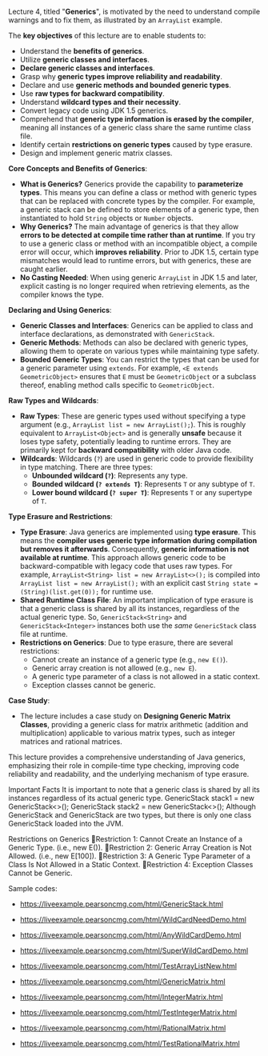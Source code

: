 Lecture 4, titled "**Generics**", is motivated by the need to understand compile warnings and to fix them, as illustrated by an `ArrayList` example.

The **key objectives** of this lecture are to enable students to:
*   Understand the **benefits of generics**.
*   Utilize **generic classes and interfaces**.
*   **Declare generic classes and interfaces**.
*   Grasp why **generic types improve reliability and readability**.
*   Declare and use **generic methods and bounded generic types**.
*   Use **raw types for backward compatibility**.
*   Understand **wildcard types and their necessity**.
*   Convert legacy code using JDK 1.5 generics.
*   Comprehend that **generic type information is erased by the compiler**, meaning all instances of a generic class share the same runtime class file.
*   Identify certain **restrictions on generic types** caused by type erasure.
*   Design and implement generic matrix classes.

**Core Concepts and Benefits of Generics**:
*   **What is Generics?** Generics provide the capability to **parameterize types**. This means you can define a class or method with generic types that can be replaced with concrete types by the compiler. For example, a generic stack can be defined to store elements of a generic type, then instantiated to hold `String` objects or `Number` objects.
*   **Why Generics?** The main advantage of generics is that they allow **errors to be detected at compile time rather than at runtime**. If you try to use a generic class or method with an incompatible object, a compile error will occur, which **improves reliability**. Prior to JDK 1.5, certain type mismatches would lead to runtime errors, but with generics, these are caught earlier.
*   **No Casting Needed**: When using generic `ArrayList` in JDK 1.5 and later, explicit casting is no longer required when retrieving elements, as the compiler knows the type.

**Declaring and Using Generics**:
*   **Generic Classes and Interfaces**: Generics can be applied to class and interface declarations, as demonstrated with `GenericStack`.
*   **Generic Methods**: Methods can also be declared with generic types, allowing them to operate on various types while maintaining type safety.
*   **Bounded Generic Types**: You can restrict the types that can be used for a generic parameter using `extends`. For example, `<E extends GeometricObject>` ensures that `E` must be `GeometricObject` or a subclass thereof, enabling method calls specific to `GeometricObject`.

**Raw Types and Wildcards**:
*   **Raw Types**: These are generic types used without specifying a type argument (e.g., `ArrayList list = new ArrayList();`). This is roughly equivalent to `ArrayList<Object>` and is generally **unsafe** because it loses type safety, potentially leading to runtime errors. They are primarily kept for **backward compatibility** with older Java code.
*   **Wildcards**: Wildcards (`?`) are used in generic code to provide flexibility in type matching. There are three types:
    *   **Unbounded wildcard (`?`)**: Represents any type.
    *   **Bounded wildcard (`? extends T`)**: Represents `T` or any subtype of `T`.
    *   **Lower bound wildcard (`? super T`)**: Represents `T` or any supertype of `T`.

**Type Erasure and Restrictions**:
*   **Type Erasure**: Java generics are implemented using **type erasure**. This means the **compiler uses generic type information during compilation but removes it afterwards**. Consequently, **generic information is not available at runtime**. This approach allows generic code to be backward-compatible with legacy code that uses raw types. For example, `ArrayList<String> list = new ArrayList<>();` is compiled into `ArrayList list = new ArrayList();` with an explicit cast `String state = (String)(list.get(0));` for runtime use.
*   **Shared Runtime Class File**: An important implication of type erasure is that a generic class is shared by all its instances, regardless of the actual generic type. So, `GenericStack<String>` and `GenericStack<Integer>` instances both use the *same* `GenericStack` class file at runtime.
*   **Restrictions on Generics**: Due to type erasure, there are several restrictions:
    *   Cannot create an instance of a generic type (e.g., `new E()`).
    *   Generic array creation is not allowed (e.g., `new E`).
    *   A generic type parameter of a class is not allowed in a static context.
    *   Exception classes cannot be generic.

**Case Study**:
*   The lecture includes a case study on **Designing Generic Matrix Classes**, providing a generic class for matrix arithmetic (addition and multiplication) applicable to various matrix types, such as integer matrices and rational matrices.

This lecture provides a comprehensive understanding of Java generics, emphasizing their role in compile-time type checking, improving code reliability and readability, and the underlying mechanism of type erasure.

Important Facts 
It is important to note that a generic class 
is shared by all its instances regardless of 
its actual generic type. 
GenericStack<String> stack1 = new GenericStack<>();
GenericStack<Integer> stack2 = new GenericStack<>();
Although GenericStack<String> and 
GenericStack<Integer> are two types, but there is only one 
class GenericStack loaded into the JVM. 

Restrictions on Generics 
Restriction 1: Cannot Create an Instance of a Generic Type. (i.e., new E()).
Restriction 2: Generic Array Creation is Not Allowed. (i.e., new E[100]).
Restriction 3: A Generic Type Parameter of a Class Is Not Allowed in a Static Context.
Restriction 4: Exception Classes Cannot be Generic.

Sample codes: 

- https://liveexample.pearsoncmg.com/html/GenericStack.html
- https://liveexample.pearsoncmg.com/html/WildCardNeedDemo.html
- https://liveexample.pearsoncmg.com/html/AnyWildCardDemo.html
- https://liveexample.pearsoncmg.com/html/SuperWildCardDemo.html
- https://liveexample.pearsoncmg.com/html/TestArrayListNew.html

- https://liveexample.pearsoncmg.com/html/GenericMatrix.html
- https://liveexample.pearsoncmg.com/html/IntegerMatrix.html
- https://liveexample.pearsoncmg.com/html/TestIntegerMatrix.html
- https://liveexample.pearsoncmg.com/html/RationalMatrix.html
- https://liveexample.pearsoncmg.com/html/TestRationalMatrix.html